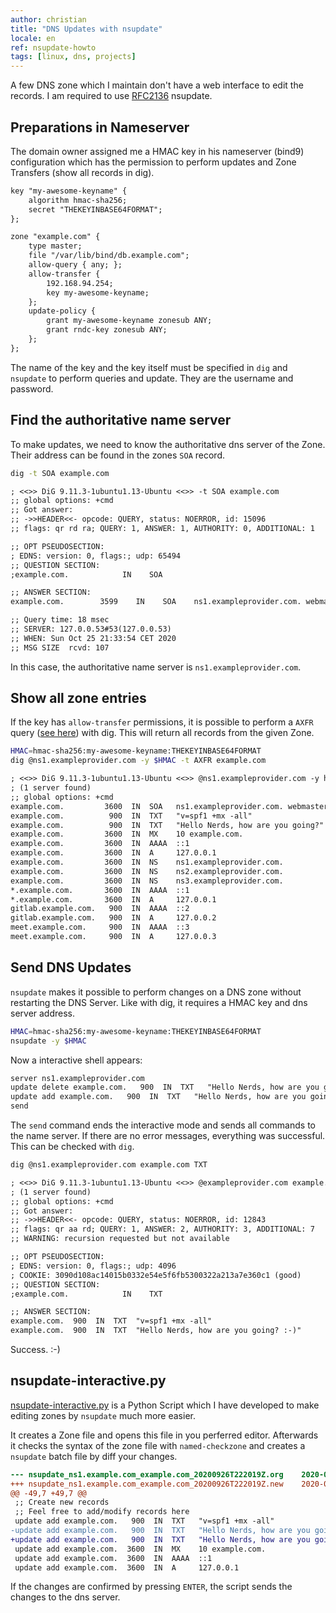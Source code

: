 ```yaml
---
author: christian
title: "DNS Updates with nsupdate"
locale: en
ref: nsupdate-howto
tags: [linux, dns, projects]
---
```


A few DNS zone which I maintain don't have a web interface to edit
the records. I am required to use [RFC2136][rfc2136] nsupdate.

[rfc2136]: https://tools.ietf.org/html/rfc2136
[axfr]: https://en.wikipedia.org/wiki/DNS_zone_transfer

## Preparations in Nameserver

The domain owner assigned me a HMAC key in his nameserver (bind9)
configuration which has the permission to perform updates and
Zone Transfers (show all records in dig).

```txt
key "my-awesome-keyname" {
    algorithm hmac-sha256;
    secret "THEKEYINBASE64FORMAT";
};

zone "example.com" {
    type master;
    file "/var/lib/bind/db.example.com";
    allow-query { any; };
    allow-transfer {
        192.168.94.254;
        key my-awesome-keyname;
    };
    update-policy {
        grant my-awesome-keyname zonesub ANY;
        grant rndc-key zonesub ANY;
    };
};
```

The name of the key and the key itself must be specified in `dig` and
`nsupdate` to perform queries and update. They are the username and
password.

## Find the authoritative name server

To make updates, we need to know the authoritative dns server of the Zone.
Their address can be found in the zones `SOA` record.

```sh
dig -t SOA example.com
```

```txt
; <<>> DiG 9.11.3-1ubuntu1.13-Ubuntu <<>> -t SOA example.com
;; global options: +cmd
;; Got answer:
;; ->>HEADER<<- opcode: QUERY, status: NOERROR, id: 15096
;; flags: qr rd ra; QUERY: 1, ANSWER: 1, AUTHORITY: 0, ADDITIONAL: 1

;; OPT PSEUDOSECTION:
; EDNS: version: 0, flags:; udp: 65494
;; QUESTION SECTION:
;example.com.            IN    SOA

;; ANSWER SECTION:
example.com.        3599    IN    SOA    ns1.exampleprovider.com. webmaster.exampleprovider.com. 2020100405 3600 900 2419200 60

;; Query time: 18 msec
;; SERVER: 127.0.0.53#53(127.0.0.53)
;; WHEN: Sun Oct 25 21:33:54 CET 2020
;; MSG SIZE  rcvd: 107
```

In this case, the authoritative name server is `ns1.exampleprovider.com`.

## Show all zone entries

If the key has `allow-transfer` permissions, it is possible to
perform a `AXFR` query ([see here][axfr]) with dig. This will
return all records from the given Zone.

```sh
HMAC=hmac-sha256:my-awesome-keyname:THEKEYINBASE64FORMAT
dig @ns1.exampleprovider.com -y $HMAC -t AXFR example.com
```

```txt
; <<>> DiG 9.11.3-1ubuntu1.13-Ubuntu <<>> @ns1.exampleprovider.com -y hmac-sha256 -t AXFR example.com
; (1 server found)
;; global options: +cmd
example.com.         3600  IN  SOA   ns1.exampleprovider.com. webmaster.exampleprovider.com. 2020051216 3600 900 2419200 60
example.com.          900  IN  TXT   "v=spf1 +mx -all"
example.com.          900  IN  TXT   "Hello Nerds, how are you going?"
example.com.         3600  IN  MX    10 example.com.
example.com.         3600  IN  AAAA  ::1
example.com.         3600  IN  A     127.0.0.1
example.com.         3600  IN  NS    ns1.exampleprovider.com.
example.com.         3600  IN  NS    ns2.exampleprovider.com.
example.com.         3600  IN  NS    ns3.exampleprovider.com.
*.example.com.       3600  IN  AAAA  ::1
*.example.com.       3600  IN  A     127.0.0.1
gitlab.example.com.   900  IN  AAAA  ::2
gitlab.example.com.   900  IN  A     127.0.0.2
meet.example.com.     900  IN  AAAA  ::3
meet.example.com.     900  IN  A     127.0.0.3
```

## Send DNS Updates

`nsupdate` makes it possible to perform changes on a DNS zone without
restarting the DNS Server. Like with dig, it requires a HMAC key
and dns server address.

```sh
HMAC=hmac-sha256:my-awesome-keyname:THEKEYINBASE64FORMAT
nsupdate -y $HMAC
```

Now a interactive shell appears:

```txt
server ns1.exampleprovider.com
update delete example.com.   900  IN  TXT   "Hello Nerds, how are you going?"
update add example.com.   900  IN  TXT   "Hello Nerds, how are you going? :-)"
send
```

The `send` command ends the interactive mode and sends all commands to the
name server. If there are no error messages, everything was successful.
This can be checked with `dig`.

```sh
dig @ns1.exampleprovider.com example.com TXT
```

```txt
; <<>> DiG 9.11.3-1ubuntu1.13-Ubuntu <<>> @exampleprovider.com example.com TXT
; (1 server found)
;; global options: +cmd
;; Got answer:
;; ->>HEADER<<- opcode: QUERY, status: NOERROR, id: 12843
;; flags: qr aa rd; QUERY: 1, ANSWER: 2, AUTHORITY: 3, ADDITIONAL: 7
;; WARNING: recursion requested but not available

;; OPT PSEUDOSECTION:
; EDNS: version: 0, flags:; udp: 4096
; COOKIE: 3090d108ac14015b0332e54e5f6fb5300322a213a7e360c1 (good)
;; QUESTION SECTION:
;example.com.            IN    TXT

;; ANSWER SECTION:
example.com.  900  IN  TXT  "v=spf1 +mx -all"
example.com.  900  IN  TXT  "Hello Nerds, how are you going? :-)"
```

Success. :-)

## nsupdate-interactive.py

[nsupdate-interactive.py](https://github.com/perryflynn/nsupdate-interactive)
is a Python Script which I have developed to make editing zones by `nsupdate`
much more easier.

It creates a Zone file and opens this file in you perferred editor. Afterwards
it checks the syntax of the zone file with `named-checkzone` and creates a
`nsupdate` batch file by diff your changes.

```diff
--- nsupdate_ns1.example.com_example.com_20200926T222019Z.org    2020-09-26 22:20:19.369097326 +0200
+++ nsupdate_ns1.example.com_example.com_20200926T222019Z.new    2020-09-26 22:20:33.768947883 +0200
@@ -49,7 +49,7 @@
 ;; Create new records
 ;; Feel free to add/modify records here
 update add example.com.   900  IN  TXT   "v=spf1 +mx -all"
-update add example.com.   900  IN  TXT   "Hello Nerds, how are you going?"
+update add example.com.   900  IN  TXT   "Hello Nerds, how are you going? :-)"
 update add example.com.  3600  IN  MX    10 example.com.
 update add example.com.  3600  IN  AAAA  ::1
 update add example.com.  3600  IN  A     127.0.0.1
```

If the changes are confirmed by pressing `ENTER`, the script sends the changes
to the dns server.
